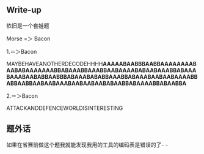 ## Write-up

依旧是一个套娃题

Morse =＞ Bacon

1.＝＞Bacon

MAYBEHAVEANOTHERDECODEHHHH**AAAAABAABBBAABBAAAAAAAABAABABAAAAAAABBABAAABBAAABBAABAAAABABAABAAABBABAAABAAABAABABBAABBBABAAABABABBAAABBABAAABAABAABAAAABBABBAABBAABAABAAABAABAABAABABAABBABAAAABBABAABBA**

2.＝＞Bacon

ATTACKANDDEFENCEWORLDISINTERESTING

## 题外话

如果在省赛前做这个题我就能发现我用的工具的编码表是错误的了- -